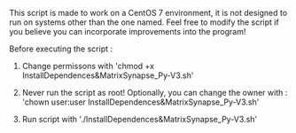 This script is made to work on a CentOS 7 environment, it is not designed to run on systems other than the one named.
Feel free to modify the script if you believe you can incorporate improvements into the program!


Before executing the script :

1. 
    Change permissons with 'chmod +x InstallDependences&MatrixSynapse_Py-V3.sh'
    
2. 
    Never run the script as root! Optionally, you can change the owner with :
    'chown user:user InstallDependences&MatrixSynapse_Py-V3.sh'
    
3.
    Run script with './InstallDependences&MatrixSynapse_Py-V3.sh'
    